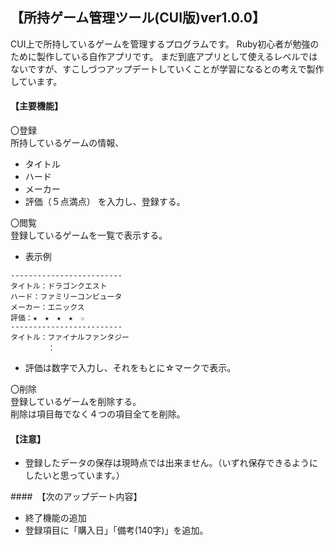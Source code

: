 ## 【所持ゲーム管理ツール(CUI版)ver1.0.0】

CUI上で所持しているゲームを管理するプログラムです。
Ruby初心者が勉強のために製作している自作アプリです。
まだ到底アプリとして使えるレベルではないですが、すこしづつアップデートしていくことが学習になるとの考えで製作しています。

#### 【主要機能】

〇登録  
所持しているゲームの情報、
- タイトル
- ハード
- メーカー
- 評価（５点満点）
を入力し、登録する。  

〇閲覧  
登録しているゲームを一覧で表示する。
- 表示例
```
-------------------------
タイトル：ドラゴンクエスト
ハード：ファミリーコンピュータ
メーカー：エニックス
評価：★　★　★　★　☆
-------------------------
タイトル：ファイナルファンタジー
　　　　　：
```

- 評価は数字で入力し、それをもとに☆マークで表示。  

〇削除  
登録しているゲームを削除する。  
削除は項目毎でなく４つの項目全てを削除。

#### 【注意】
- 登録したデータの保存は現時点では出来ません。（いずれ保存できるようにしたいと思っています。）

####　【次のアップデート内容】
- 終了機能の追加
- 登録項目に「購入日」「備考(140字)」を追加。
